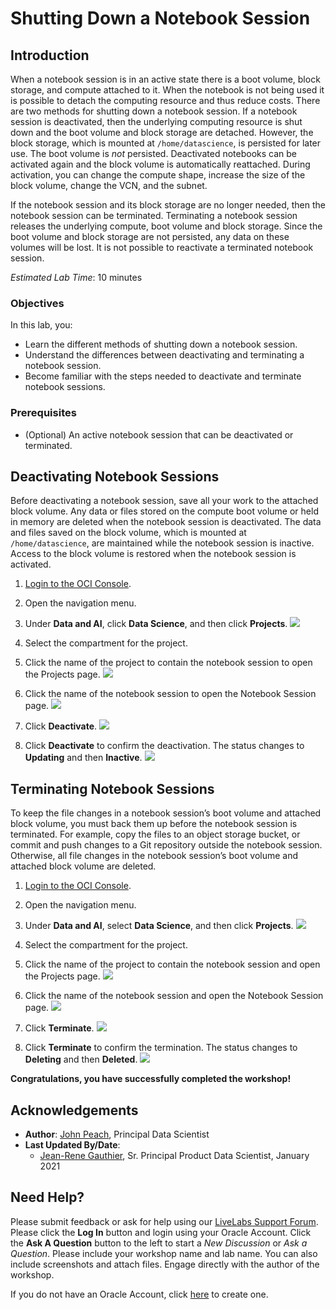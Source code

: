 # Shutting Down a Notebook Session
## Introduction

When a notebook session is in an active state there is a boot volume, block storage, and compute attached to it. When the notebook is not being used it is possible to detach the computing resource and thus reduce costs. There are two methods for shutting down a notebook session. If a notebook session is deactivated, then the underlying computing resource is shut down and the boot volume and block storage are detached. However, the block storage, which is mounted at ``/home/datascience``, is persisted for later use. The boot volume is *not* persisted. Deactivated notebooks can be activated again and the block volume is automatically reattached. During activation, you can change the compute shape, increase the size of the block volume, change the VCN, and the subnet.

If the notebook session and its block storage are no longer needed, then the notebook session can be terminated. Terminating a notebook session releases the underlying compute, boot volume and block storage. Since the boot volume and block storage are not persisted, any data on these volumes will be lost. It is not possible to reactivate a terminated notebook session.

*Estimated Lab Time*: 10 minutes

### Objectives
In this lab, you:
* Learn the different methods of shutting down a notebook session.
* Understand the differences between deactivating and terminating a notebook session.
* Become familiar with the steps needed to deactivate and terminate notebook sessions.

### Prerequisites

* (Optional) An active notebook session that can be deactivated or terminated.

## Deactivating Notebook Sessions

Before deactivating a notebook session, save all your work to the attached block volume. Any data or files stored on the compute boot volume or held in memory are deleted when the notebook session is deactivated. The data and files saved on the block volume, which is mounted at ``/home/datascience``, are maintained while the notebook session is inactive. Access to the block volume is restored when the notebook session is activated.

1. [Login to the OCI Console](https://www.oracle.com/cloud/sign-in.html).
1. Open the navigation menu.
1. Under **Data and AI**, click **Data Science**, and then click **Projects**.
    ![](./../speed-up-ds-with-the-ads-sdk/images/select-projects.png)
1. Select the compartment for the project.
1. Click the name of the project to contain the notebook session to open the Projects page.
    ![](./../speed-up-ds-with-the-ads-sdk/images/select-project.png)
1. Click the name of the notebook session to open the Notebook Session page.
    ![](./../speed-up-ds-with-the-ads-sdk/images/click-ns.png)
1. Click **Deactivate**.
    ![](./../speed-up-ds-with-the-ads-sdk/images/deactivate.png)

1. Click **Deactivate** to confirm the deactivation. The status changes to **Updating** and then **Inactive**.
    ![](./../speed-up-ds-with-the-ads-sdk/images/deactivate2.png)

## Terminating Notebook Sessions

To keep the file changes in a notebook session’s boot volume and attached block volume, you must back them up before the notebook session is terminated. For example, copy the files to an object storage bucket, or commit and push changes to a Git repository outside the notebook session. Otherwise, all file changes in the notebook session’s boot volume and attached block volume are deleted.

1. [Login to the OCI Console](https://www.oracle.com/cloud/sign-in.html).
1. Open the navigation menu.
1. Under **Data and AI**, select **Data Science**, and then click **Projects**.
    ![](./../speed-up-ds-with-the-ads-sdk/images/select-projects.png)

1. Select the compartment for the project.
1. Click the name of the project to contain the notebook session and open the Projects page.
    ![](./../speed-up-ds-with-the-ads-sdk/images/select-project.png)

1. Click the name of the notebook session and open the Notebook Session page.
    ![](./../speed-up-ds-with-the-ads-sdk/images/click-ns.png)

1. Click **Terminate**.
    ![](./../speed-up-ds-with-the-ads-sdk/images/terminate.png)

1. Click **Terminate** to confirm the termination. The status changes to **Deleting** and then **Deleted**.
    ![](./../speed-up-ds-with-the-ads-sdk/images/terminate2.png)

**Congratulations, you have successfully completed the workshop!**

## Acknowledgements

* **Author**: [John Peach](https://www.linkedin.com/in/jpeach/), Principal Data Scientist
* **Last Updated By/Date**:
    * [Jean-Rene Gauthier](https://www.linkedin.com/in/jr-gauthier/), Sr. Principal Product Data Scientist, January 2021

## Need Help?
Please submit feedback or ask for help using our [LiveLabs Support Forum](https://community.oracle.com/tech/developers/categories/data-science). Please click the **Log In** button and login using your Oracle Account. Click the **Ask A Question** button to the left to start a *New Discussion* or *Ask a Question*.  Please include your workshop name and lab name.  You can also include screenshots and attach files.  Engage directly with the author of the workshop.

If you do not have an Oracle Account, click [here](https://profile.oracle.com/myprofile/account/create-account.jspx) to create one.
